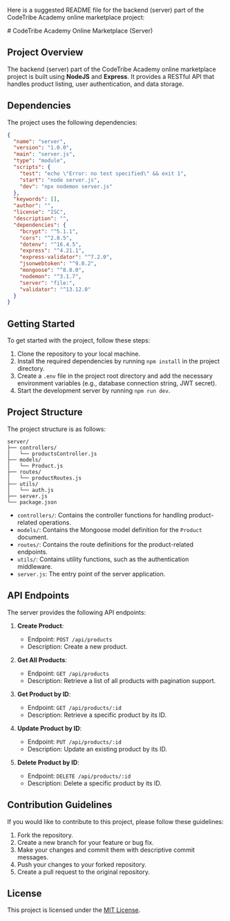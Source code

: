 Here is a suggested README file for the backend (server) part of the CodeTribe Academy online marketplace project:

<container>
# CodeTribe Academy Online Marketplace (Server)

## Project Overview
The backend (server) part of the CodeTribe Academy online marketplace project is built using **NodeJS** and **Express**. It provides a RESTful API that handles product listing, user authentication, and data storage.

## Dependencies
The project uses the following dependencies:

```json
{
  "name": "server",
  "version": "1.0.0",
  "main": "server.js",
  "type": "module",
  "scripts": {
    "test": "echo \"Error: no test specified\" && exit 1",
    "start": "node server.js",
    "dev": "npx nodemon server.js"
  },
  "keywords": [],
  "author": "",
  "license": "ISC",
  "description": "",
  "dependencies": {
    "bcrypt": "^5.1.1",
    "cors": "^2.8.5",
    "dotenv": "^16.4.5",
    "express": "^4.21.1",
    "express-validator": "^7.2.0",
    "jsonwebtoken": "^9.0.2",
    "mongoose": "^8.8.0",
    "nodemon": "^3.1.7",
    "server": "file:",
    "validator": "^13.12.0"
  }
}
```

## Getting Started
To get started with the project, follow these steps:

1. Clone the repository to your local machine.
2. Install the required dependencies by running `npm install` in the project directory.
3. Create a `.env` file in the project root directory and add the necessary environment variables (e.g., database connection string, JWT secret).
4. Start the development server by running `npm run dev`.

## Project Structure
The project structure is as follows:

```
server/
├── controllers/
│   └── productsController.js
├── models/
│   └── Product.js
├── routes/
│   └── productRoutes.js
├── utils/
│   └── auth.js
├── server.js
└── package.json
```

- `controllers/`: Contains the controller functions for handling product-related operations.
- `models/`: Contains the Mongoose model definition for the `Product` document.
- `routes/`: Contains the route definitions for the product-related endpoints.
- `utils/`: Contains utility functions, such as the authentication middleware.
- `server.js`: The entry point of the server application.

## API Endpoints
The server provides the following API endpoints:

1. **Create Product**:
   - Endpoint: `POST /api/products`
   - Description: Create a new product.

2. **Get All Products**:
   - Endpoint: `GET /api/products`
   - Description: Retrieve a list of all products with pagination support.

3. **Get Product by ID**:
   - Endpoint: `GET /api/products/:id`
   - Description: Retrieve a specific product by its ID.

4. **Update Product by ID**:
   - Endpoint: `PUT /api/products/:id`
   - Description: Update an existing product by its ID.

5. **Delete Product by ID**:
   - Endpoint: `DELETE /api/products/:id`
   - Description: Delete a specific product by its ID.

## Contribution Guidelines
If you would like to contribute to this project, please follow these guidelines:

1. Fork the repository.
2. Create a new branch for your feature or bug fix.
3. Make your changes and commit them with descriptive commit messages.
4. Push your changes to your forked repository.
5. Create a pull request to the original repository.

## License
This project is licensed under the [MIT License](LICENSE).
</container>
